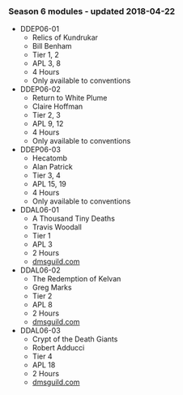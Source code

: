 ### Season 6 modules - updated 2018-04-22
* DDEP06-01
    * Relics of Kundrukar
    * Bill Benham
    * Tier 1, 2
    * APL 3, 8
    * 4 Hours
    * Only available to conventions
* DDEP06-02
    * Return to White Plume
    * Claire Hoffman
    * Tier 2, 3
    * APL 9, 12
    * 4 Hours
    * Only available to conventions
* DDEP06-03
    * Hecatomb
    * Alan Patrick
    * Tier 3, 4
    * APL 15, 19
    * 4 Hours
    * Only available to conventions
* DDAL06-01
    * A Thousand Tiny Deaths
    * Travis Woodall
    * Tier 1
    * APL 3
    * 2 Hours
    * [dmsguild.com](http://www.dmsguild.com/product/209228/DDAL0601-A-Thousand-Tiny-Deaths-5e?affiliate_id=757342)
* DDAL06-02
    * The Redemption of Kelvan
    * Greg Marks
    * Tier 2
    * APL 8
    * 2 Hours
    * [dmsguild.com](http://www.dmsguild.com/product/211249/DDAL0602-The-Redemption-of-Kelvan-5e?affiliate_id=757342)
* DDAL06-03
    * Crypt of the Death Giants
    * Robert Adducci
    * Tier 4
    * APL 18
    * 2 Hours
    * [dmsguild.com](http://www.dmsguild.com/product/213029/DDAL0603-Crypt-of-the-Death-Giants-5e?affiliate_id=757342)
